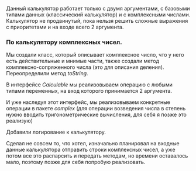 Данный калькулятор работает только с двумя аргументами, с базовыми типами данных (классический калькулятор) 
и с комплексными числами. Калькулятор не продвинутый, пока нельзя решить сложные выражения с приоритетами 
и на входе всего 2 аргумента.

### По калькулятору комплексных чисел.
Мы создали класс, который описывает комплексное число, что у него есть действительные и мнимые части, 
также создали метод комплексно-сопряженного числа (это для описания деления). Переопределили метод *toString*.

В интерфейсе *Calculable* мы реализовываем операцию с любыми типами переменных, на вход которого принимается 2 аргумента.

И уже наследуя этот интерфейс, мы реализовываем конкретные операции в пакете *complex*
(для операции возведения числа в степень нужно вводить тригонометрические вычисления, для себя я позже это реализую)

Добавили логирование к калькулятору.

Сделал не совсем то, что хотел, изначально планировал на входные данные калькулятора отправить строки комплексных чисел, 
а уже потом все это распарсить и передать методам, но времени оставалось мало, поэтому позже для себя попробую реализовать.